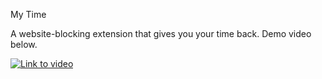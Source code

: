 My Time

A website-blocking extension that gives you your time back. Demo video below.

[![Link to video](https://img.youtube.com/vi/fG7gRY7imhQ/0.jpg)](https://www.youtube.com/watch?v=fG7gRY7imhQ)
